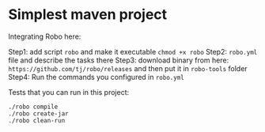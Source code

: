 # Simplest maven project

Integrating Robo here:


Step1: add script `robo` and make it executable `chmod +x robo`
Step2: `robo.yml` file and describe the tasks there
Step3: download binary from here: `https://github.com/tj/robo/releases`
and then put it in `robo-tools` folder
Step4: Run the commands you configured in `robo.yml`

Tests that you can run in this project:
```
./robo compile
./robo create-jar
./robo clean-run
```

